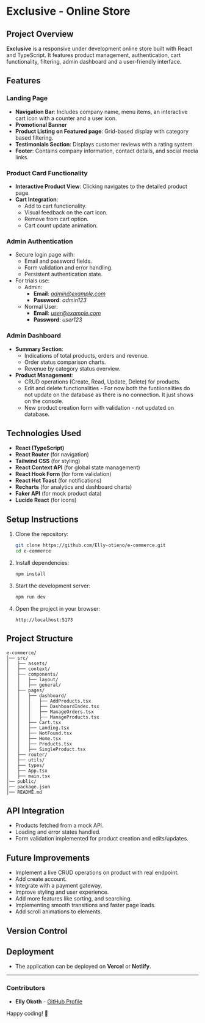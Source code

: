 # Exclusive - Online Store

## Project Overview
**Exclusive** is a responsive under development online store built with React and TypeScript. It features product management, authentication, cart functionality, filtering, admin dashboard and a user-friendly interface.

## Features
### Landing Page
- **Navigation Bar**: Includes company name, menu items, an interactive cart icon with a counter and a user icon.
- **Promotional Banner**
- **Product Listing on Featured page**: Grid-based display with category based filtering.
- **Testimonials Section**: Displays customer reviews with a rating system.
- **Footer**: Contains company information, contact details, and social media links.

### Product Card Functionality
- **Interactive Product View**: Clicking navigates to the detailed product page.
- **Cart Integration**:
  - Add to cart functionality.
  - Visual feedback on the cart icon.
  - Remove from cart option.
  - Cart count update animation.

### Admin Authentication
- Secure login page with:
  - Email and password fields.
  - Form validation and error handling.
  - Persistent authentication state.
- For trials use:
  - Admin:
    - **Email**: *admin@example.com*
    - **Password**: *admin123*
  - Normal User:
    - **Email**: *user@example.com*
    - **Password**: *user123*

### Admin Dashboard
- **Summary Section**:
  - Indications of total products, orders and revenue.
  - Order status comparison charts.
  - Revenue by category status overview.
- **Product Management**:
  - CRUD operations (Create, Read, Update, Delete) for products.
  - Edit and delete functionalities - For now both the funtiionalities do not update on the database as there is no connection. It just shows on the console.
  - New product creation form with validation - not updated on database.

## Technologies Used
- **React (TypeScript)**
- **React Router** (for navigation)
- **Tailwind CSS** (for styling)
- **React Context API** (for global state management)
- **React Hook Form** (for form validation)
- **React Hot Toast** (for notifications)
- **Recharts** (for analytics and dashboard charts)
- **Faker API** (for mock product data)
- **Lucide React** (for icons)

## Setup Instructions
1. Clone the repository:
   ```sh
   git clone https://github.com/Elly-otieno/e-commerce.git
   cd e-commerce
   ```
2. Install dependencies:
   ```sh
   npm install
   ```
3. Start the development server:
   ```sh
   npm run dev
   ```
4. Open the project in your browser:
   ```
   http://localhost:5173
   ```

## Project Structure
```
e-commerce/
│── src/
│   ├── assets/
│   ├── context/
│   ├── components/
│   │   ├── layout/
│   │   ├── general/
│   ├── pages/
│   │   ├── dashboard/
│   │   │   ├── AddProducts.tsx
│   │   │   ├── DashboardIndex.tsx
│   │   │   ├── ManageOrders.tsx
│   │   │   ├── ManageProducts.tsx
│   │   ├── Cart.tsx
│   │   ├── Landing.tsx
│   │   ├── NotFound.tsx
│   │   ├── Home.tsx
│   │   ├── Products.tsx
│   │   ├── SingleProduct.tsx
│   ├── router/
│   ├── utils/
│   ├── types/
│   ├── App.tsx
│   ├── main.tsx
│── public/
│── package.json
│── README.md
```

## API Integration
- Products fetched from a mock API.
- Loading and error states handled.
- Form validation implemented for product creation and edits/updates.

## Future Improvements

- Implement a live CRUD operations on product with real endpoint.
- Add create account.
- Integrate with a payment gateway.
- Improve styling and user experience.
- Add more features like sorting, and searching.
- Implementing smooth transitions and faster page loads.
- Add scroll animations to elements.

## Version Control


## Deployment
- The application can be deployed on **Vercel** or **Netlify**.

---

### Contributors
- **Elly Okoth** - [GitHub Profile](https://github.com/Elly-otieno)

Happy coding! 🚀
